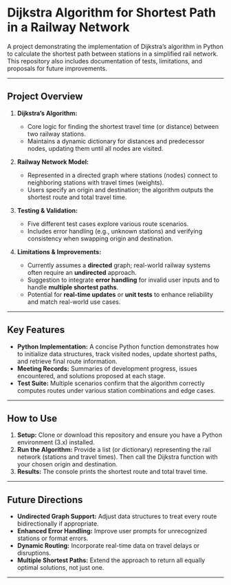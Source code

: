 # Dijkstra Algorithm for Shortest Path in a Railway Network

A project demonstrating the implementation of Dijkstra’s algorithm in Python to calculate the shortest path between stations in a simplified rail network. This repository also includes documentation of tests, limitations, and proposals for future improvements.

---

## Project Overview

1. **Dijkstra’s Algorithm:**  
   - Core logic for finding the shortest travel time (or distance) between two railway stations.  
   - Maintains a dynamic dictionary for distances and predecessor nodes, updating them until all nodes are visited.

2. **Railway Network Model:**  
   - Represented in a directed graph where stations (nodes) connect to neighboring stations with travel times (weights).  
   - Users specify an origin and destination; the algorithm outputs the shortest route and total travel time.

3. **Testing & Validation:**  
   - Five different test cases explore various route scenarios.  
   - Includes error handling (e.g., unknown stations) and verifying consistency when swapping origin and destination.

4. **Limitations & Improvements:**  
   - Currently assumes a **directed** graph; real-world railway systems often require an **undirected** approach.  
   - Suggestion to integrate **error handling** for invalid user inputs and to handle **multiple shortest paths**.  
   - Potential for **real-time updates** or **unit tests** to enhance reliability and match real-world use cases.

---

## Key Features

- **Python Implementation:** A concise Python function demonstrates how to initialize data structures, track visited nodes, update shortest paths, and retrieve final route information.
- **Meeting Records:** Summaries of development progress, issues encountered, and solutions proposed at each stage.
- **Test Suite:** Multiple scenarios confirm that the algorithm correctly computes routes under various station combinations and edge cases.

---

## How to Use

1. **Setup:** Clone or download this repository and ensure you have a Python environment (3.x) installed.  
2. **Run the Algorithm:** Provide a list (or dictionary) representing the rail network (stations and travel times). Then call the Dijkstra function with your chosen origin and destination.  
3. **Results:** The console prints the shortest route and total travel time.  

---

## Future Directions

- **Undirected Graph Support:** Adjust data structures to treat every route bidirectionally if appropriate.  
- **Enhanced Error Handling:** Improve user prompts for unrecognized stations or format errors.  
- **Dynamic Routing:** Incorporate real-time data on travel delays or disruptions.  
- **Multiple Shortest Paths:** Extend the approach to return all equally optimal solutions, not just one.

---

